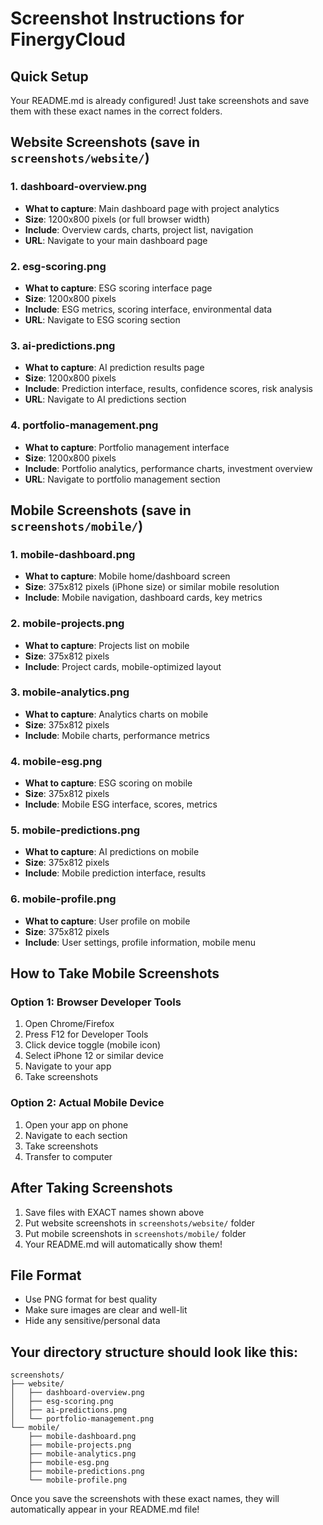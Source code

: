 # Screenshot Instructions for FinergyCloud

## Quick Setup
Your README.md is already configured! Just take screenshots and save them with these exact names in the correct folders.

## Website Screenshots (save in `screenshots/website/`)

### 1. dashboard-overview.png
- **What to capture**: Main dashboard page with project analytics
- **Size**: 1200x800 pixels (or full browser width)
- **Include**: Overview cards, charts, project list, navigation
- **URL**: Navigate to your main dashboard page

### 2. esg-scoring.png
- **What to capture**: ESG scoring interface page
- **Size**: 1200x800 pixels
- **Include**: ESG metrics, scoring interface, environmental data
- **URL**: Navigate to ESG scoring section

### 3. ai-predictions.png
- **What to capture**: AI prediction results page
- **Size**: 1200x800 pixels
- **Include**: Prediction interface, results, confidence scores, risk analysis
- **URL**: Navigate to AI predictions section

### 4. portfolio-management.png
- **What to capture**: Portfolio management interface
- **Size**: 1200x800 pixels
- **Include**: Portfolio analytics, performance charts, investment overview
- **URL**: Navigate to portfolio management section

## Mobile Screenshots (save in `screenshots/mobile/`)

### 1. mobile-dashboard.png
- **What to capture**: Mobile home/dashboard screen
- **Size**: 375x812 pixels (iPhone size) or similar mobile resolution
- **Include**: Mobile navigation, dashboard cards, key metrics

### 2. mobile-projects.png
- **What to capture**: Projects list on mobile
- **Size**: 375x812 pixels
- **Include**: Project cards, mobile-optimized layout

### 3. mobile-analytics.png
- **What to capture**: Analytics charts on mobile
- **Size**: 375x812 pixels
- **Include**: Mobile charts, performance metrics

### 4. mobile-esg.png
- **What to capture**: ESG scoring on mobile
- **Size**: 375x812 pixels
- **Include**: Mobile ESG interface, scores, metrics

### 5. mobile-predictions.png
- **What to capture**: AI predictions on mobile
- **Size**: 375x812 pixels
- **Include**: Mobile prediction interface, results

### 6. mobile-profile.png
- **What to capture**: User profile on mobile
- **Size**: 375x812 pixels
- **Include**: User settings, profile information, mobile menu

## How to Take Mobile Screenshots

### Option 1: Browser Developer Tools
1. Open Chrome/Firefox
2. Press F12 for Developer Tools
3. Click device toggle (mobile icon)
4. Select iPhone 12 or similar device
5. Navigate to your app
6. Take screenshots

### Option 2: Actual Mobile Device
1. Open your app on phone
2. Navigate to each section
3. Take screenshots
4. Transfer to computer

## After Taking Screenshots

1. Save files with EXACT names shown above
2. Put website screenshots in `screenshots/website/` folder
3. Put mobile screenshots in `screenshots/mobile/` folder
4. Your README.md will automatically show them!

## File Format
- Use PNG format for best quality
- Make sure images are clear and well-lit
- Hide any sensitive/personal data

## Your directory structure should look like this:
```
screenshots/
├── website/
│   ├── dashboard-overview.png
│   ├── esg-scoring.png
│   ├── ai-predictions.png
│   └── portfolio-management.png
└── mobile/
    ├── mobile-dashboard.png
    ├── mobile-projects.png
    ├── mobile-analytics.png
    ├── mobile-esg.png
    ├── mobile-predictions.png
    └── mobile-profile.png
```

Once you save the screenshots with these exact names, they will automatically appear in your README.md file!